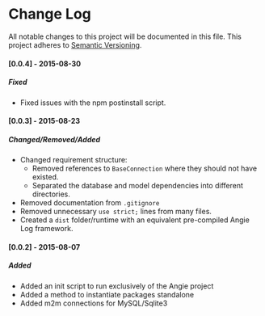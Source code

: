 # Change Log
All notable changes to this project will be documented in this file.
This project adheres to [Semantic Versioning](http://semver.org/).

#### [0.0.4] - 2015-08-30
##### Fixed
- Fixed issues with the npm postinstall script.

#### [0.0.3] - 2015-08-23
##### Changed/Removed/Added
- Changed requirement structure:
    - Removed references to `BaseConnection` where they should not have existed.
    - Separated the database and model dependencies into different directories.
- Removed documentation from `.gitignore`
- Removed unnecessary `use strict;` lines from many files.
- Created a `dist` folder/runtime with an equivalent pre-compiled Angie Log framework.

#### [0.0.2] - 2015-08-07
##### Added
- Added an init script to run exclusively of the Angie project
- Added a method to instantiate packages standalone
- Added m2m connections for MySQL/Sqlite3
